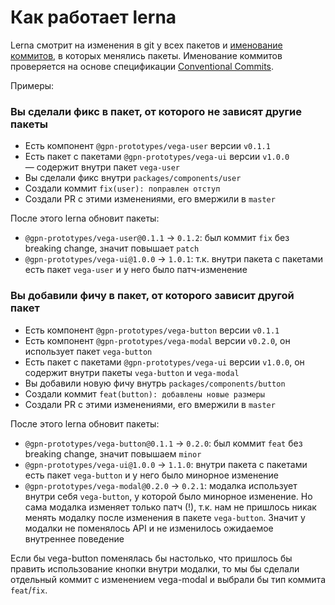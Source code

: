 # Как работает lerna

Lerna смотрит на изменения в git у всех пакетов и [именование коммитов](commits-style.md), в которых менялись пакеты. Именование коммитов проверяется на основе спецификации [Conventional Commits](https://www.conventionalcommits.org/en/v1.0.0/).

Примеры:

### Вы сделали фикс в пакет, от которого не зависят другие пакеты

-   Есть компонент `@gpn-prototypes/vega-user` версии `v0.1.1`
-   Есть пакет с пакетами `@gpn-prototypes/vega-ui` версии `v1.0.0` — содержит внутри пакет `vega-user`
-   Вы сделали фикс внутри `packages/components/user`
-   Создали коммит `fix(user): поправлен отступ`
-   Создали PR с этими изменениями, его вмержили в `master`

После этого lerna обновит пакеты:

-   `@gpn-prototypes/vega-user@0.1.1` → `0.1.2`: был коммит `fix` без breaking change, значит повышает `patch`
-   `@gpn-prototypes/vega-ui@1.0.0` → `1.0.1`: т.к. внутри пакета с пакетами есть пакет `vega-user` и у него было патч-изменение

### Вы добавили фичу в пакет, от которого зависит другой пакет

-   Есть компонент `@gpn-prototypes/vega-button` версии `v0.1.1`
-   Есть компонент `@gpn-prototypes/vega-modal` версии `v0.2.0`, он использует пакет `vega-button`
-   Есть пакет с пакетами `@gpn-prototypes/vega-ui` версии `v1.0.0`, он содержит внутри пакеты `vega-button` и `vega-modal`
-   Вы добавили новую фичу внутрь `packages/components/button`
-   Создали коммит `feat(button): добавлены новые размеры`
-   Создали PR с этими изменениями, его вмержили в `master`

После этого lerna обновит пакеты:

-   `@gpn-prototypes/vega-button@0.1.1` → `0.2.0`: был коммит `feat` без breaking change, значит повышаем `minor`
-   `@gpn-prototypes/vega-ui@1.0.0` → `1.1.0`: внутри пакета с пакетами есть пакет `vega-button` и у него было минорное изменение
-   `@gpn-prototypes/vega-modal@0.2.0` → `0.2.1`: модалка использует внутри себя `vega-button`, у которой было минорное изменение. Но сама модалка изменяет только патч (!), т.к. нам не пришлось никак менять модалку после изменения в пакете `vega-button`. Значит у модалки не поменялось API и не изменилось ожидаемое внутреннее поведение

Если бы vega-button поменялась бы настолько, что пришлось бы править использование кнопки внутри модалки, то мы бы сделали отдельный коммит с изменением vega-modal и выбрали бы тип коммита `feat`/`fix`.

